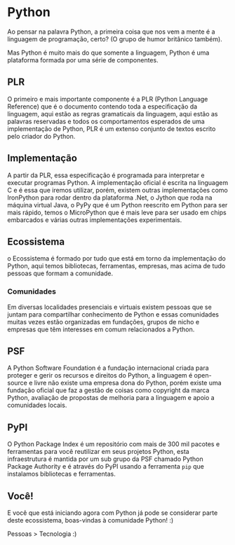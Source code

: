 # Python

Ao pensar na palavra Python, a primeira coisa que nos vem a mente é a linguagem
de programação, certo? (O grupo de humor britânico também).

Mas Python é muito mais do que somente a linguagem, Python é uma plataforma
formada por uma série de componentes.

## PLR

O primeiro e mais importante componente é a PLR (Python Language Reference) que
é o documento contendo toda a especificação da linguagem, aqui estão as regras
gramaticais da linguagem, aqui estão as palavras reservadas e todos os comportamentos
esperados de uma implementação de Python, PLR é um extenso conjunto de textos
escrito pelo criador do Python.

## Implementação

A partir da PLR, essa especificação é programada para interpretar e
executar programas Python. A implementação oficial é escrita na linguagem C
e é essa que iremos utilizar, porém, existem outras implementações como IronPython para
rodar dentro da plataforma .Net, o Jython que roda na máquina virtual Java,
o PyPy que é um Python reescrito em Python para ser mais rápido, temos o 
MicroPython que é mais leve para ser usado em chips embarcados e várias outras
implementações experimentais.

## Ecossistema

o Ecossistema é formado por tudo que está em torno da implementação do Python,
aqui temos bibliotecas, ferramentas, empresas, mas acima de tudo pessoas que formam
a comunidade.

### Comunidades

Em diversas localidades presenciais e virtuais existem pessoas que se juntam
para  compartilhar conhecimento de Python e essas comunidades
muitas vezes estão organizadas em fundações, grupos de nicho e empresas que
têm interesses em comum relacionados a Python.

## PSF

A Python Software Foundation é a fundação internacional criada para proteger
e gerir os recursos e direitos do Python, a linguagem é open-source e livre
não existe uma empresa dona do Python, porém existe uma fundação oficial
que faz a gestão de coisas como copyright da marca Python, avaliação de propostas
de melhoria para a linguagem e apoio a comunidades locais.

## PyPI

O Python Package Index é um repositório com mais de 300 mil pacotes e ferramentas
para você reutilizar em seus projetos Python, esta infraestrutura é mantida por
um sub grupo da PSF chamado Python Package Authority e é através do PyPI usando
a ferramenta `pip` que instalamos bibliotecas e ferramentas.


## Você!

E você que está iniciando agora com Python já pode se considerar parte deste 
ecossistema, boas-vindas à comunidade Python! :)

Pessoas > Tecnologia :)
